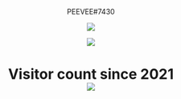 <p align="center">
    PEEVEE#7430
</p>

<p align="center">
  <img src="https://github-readme-stats.vercel.app/api/top-langs/?username=Peevee2020&layout=compact&theme=dark" />
</p>

<p align="center">
  <img src="https://github-readme-stats.vercel.app/api?username=Peevee2020&show_icons=true&theme=dark" />
</p>

<p> 
  <h1 align="center">Visitor count since 2021<br>
  <img src="https://profile-counter.glitch.me/Peevee2020/count.svg" />
    </h1>
</p>


